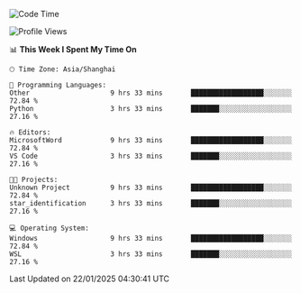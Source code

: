 <!--START_SECTION:waka-->
![Code Time](http://img.shields.io/badge/Code%20Time-2%2C227%20hrs%205%20mins-blue)

![Profile Views](http://img.shields.io/badge/Profile%20Views-1-blue)

📊 **This Week I Spent My Time On** 

```text
🕑︎ Time Zone: Asia/Shanghai

💬 Programming Languages: 
Other                    9 hrs 33 mins       ██████████████████░░░░░░░   72.84 % 
Python                   3 hrs 33 mins       ███████░░░░░░░░░░░░░░░░░░   27.16 % 

🔥 Editors: 
MicrosoftWord            9 hrs 33 mins       ██████████████████░░░░░░░   72.84 % 
VS Code                  3 hrs 33 mins       ███████░░░░░░░░░░░░░░░░░░   27.16 % 

🐱‍💻 Projects: 
Unknown Project          9 hrs 33 mins       ██████████████████░░░░░░░   72.84 % 
star_identification      3 hrs 33 mins       ███████░░░░░░░░░░░░░░░░░░   27.16 % 

💻 Operating System: 
Windows                  9 hrs 33 mins       ██████████████████░░░░░░░   72.84 % 
WSL                      3 hrs 33 mins       ███████░░░░░░░░░░░░░░░░░░   27.16 % 
```


 Last Updated on 22/01/2025 04:30:41 UTC
<!--END_SECTION:waka-->